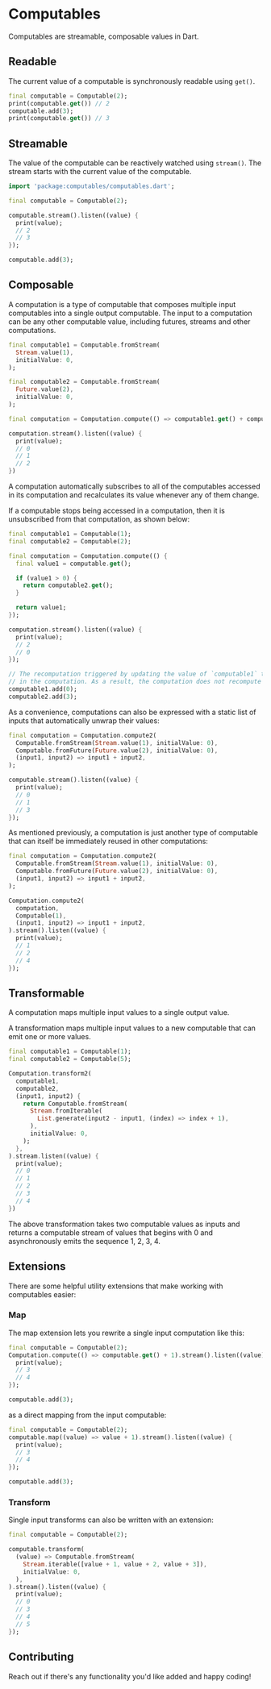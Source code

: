 # Computables

Computables are streamable, composable values in Dart.

## Readable

The current value of a computable is synchronously readable using `get()`.

```dart
final computable = Computable(2);
print(computable.get()) // 2
computable.add(3);
print(computable.get()) // 3
```

## Streamable

The value of the computable can be reactively watched using `stream()`. The stream starts with
the current value of the computable.

```dart
import 'package:computables/computables.dart';

final computable = Computable(2);

computable.stream().listen((value) {
  print(value);
  // 2
  // 3
});

computable.add(3);
```

## Composable

A computation is a type of computable that composes multiple input computables into a single output computable. The input to a computation can be
any other computable value, including futures, streams and other computations.

```dart
final computable1 = Computable.fromStream(
  Stream.value(1),
  initialValue: 0,
);

final computable2 = Computable.fromStream(
  Future.value(2),
  initialValue: 0,
);

final computation = Computation.compute(() => computable1.get() + computable2.get());

computation.stream().listen((value) {
  print(value);
  // 0
  // 1
  // 2
})
```

A computation automatically subscribes to all of the computables accessed in its computation and recalculates its value whenever any of them change.

If a computable stops being accessed in a computation, then it is unsubscribed from that computation, as shown below:

```dart
final computable1 = Computable(1);
final computable2 = Computable(2);

final computation = Computation.compute(() {
  final value1 = computable.get();

  if (value1 > 0) {
    return computable2.get();
  }

  return value1;
});

computation.stream().listen((value) {
  print(value);
  // 2
  // 0
});

// The recomputation triggered by updating the value of `computable1` to 0 causes `computable2` to no longer be referenced
// in the computation. As a result, the computation does not recompute when `computable2` is subsequently updated.
computable1.add(0);
computable2.add(3);
```

As a convenience, computations can also be expressed with a static list of inputs that automatically unwrap their values:

```dart
final computation = Computation.compute2(
  Computable.fromStream(Stream.value(1), initialValue: 0),
  Computable.fromFuture(Future.value(2), initialValue: 0),
  (input1, input2) => input1 + input2,
);

computable.stream().listen((value) {
  print(value);
  // 0
  // 1
  // 3
});
```

As mentioned previously, a computation is just another type of computable that can itself be immediately reused in other computations:

```dart
final computation = Computation.compute2(
  Computable.fromStream(Stream.value(1), initialValue: 0),
  Computable.fromFuture(Future.value(2), initialValue: 0),
  (input1, input2) => input1 + input2,
);

Computation.compute2(
  computation,
  Computable(1),
  (input1, input2) => input1 + input2,
).stream().listen((value) {
  print(value);
  // 1
  // 2
  // 4
});
```

## Transformable

A computation maps multiple input values to a single output value.

A transformation maps multiple input values to a new computable that can emit one or more values.

```dart
final computable1 = Computable(1);
final computable2 = Computable(5);

Computation.transform2(
  computable1,
  computable2,
  (input1, input2) {
    return Computable.fromStream(
      Stream.fromIterable(
        List.generate(input2 - input1, (index) => index + 1),
      ),
      initialValue: 0,
    );
  },
).stream.listen((value) {
  print(value);
  // 0
  // 1
  // 2
  // 3
  // 4
})
```

The above transformation takes two computable values as inputs and returns a computable stream of values
that begins with 0 and asynchronously emits the sequence 1, 2, 3, 4. 

## Extensions

There are some helpful utility extensions that make working with computables easier:

### Map

The map extension lets you rewrite a single input computation like this:

```dart
final computable = Computable(2);
Computation.compute(() => computable.get() + 1).stream().listen((value) {
  print(value);
  // 3
  // 4
});

computable.add(3);
```

as a direct mapping from the input computable:

```dart
final computable = Computable(2);
computable.map((value) => value + 1).stream().listen((value) {
  print(value);
  // 3
  // 4
});

computable.add(3);
```

### Transform

Single input transforms can also be written with an extension:

```dart
final computable = Computable(2);

computable.transform(
  (value) => Computable.fromStream(
    Stream.iterable([value + 1, value + 2, value + 3]),
    initialValue: 0,
  ),
).stream().listen((value) {
  print(value);
  // 0
  // 3
  // 4
  // 5
});
```

## Contributing

Reach out if there's any functionality you'd like added and happy coding!

